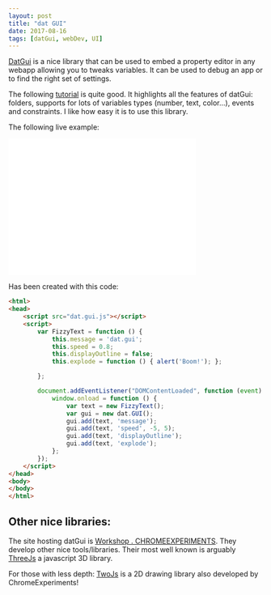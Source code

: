 ```yaml
---
layout: post
title: "dat GUI"
date: 2017-08-16
tags: [datGui, webDev, UI]
---
```


[DatGui](https://github.com/dataarts/dat.gui) is a nice library that can be used to embed a property editor in any webapp allowing you to tweaks variables. It can be used to debug an app or to find the right set of settings.

The following [tutorial](http://workshop.chromeexperiments.com/examples/gui/#1--Basic-Usage) is quite good. It highlights all the features of datGui: folders, supports for lots of variables types (number, text, color...), events and constraints. I like how easy it is to use this library.

The following live example:

<iframe src='../examples/datGui/datGui.html' frameborder="0" width='370' height='270'></iframe>

Has been created with this code:

```html
<html>
<head>
    <script src="dat.gui.js"></script>
    <script>
        var FizzyText = function () {
            this.message = 'dat.gui';
            this.speed = 0.8;
            this.displayOutline = false;
            this.explode = function () { alert('Boom!'); };

        };

        document.addEventListener("DOMContentLoaded", function (event) {
            window.onload = function () {
                var text = new FizzyText();
                var gui = new dat.GUI();
                gui.add(text, 'message');
                gui.add(text, 'speed', -5, 5);
                gui.add(text, 'displayOutline');
                gui.add(text, 'explode');
            };
        });
    </script>
</head>
<body>
</body>
</html>
```

## Other nice libraries:

The site hosting datGui is [Workshop . CHROMEEXPERIMENTS](http://workshop.chromeexperiments.com/). They develop other nice tools/libraries. Their most well known is arguably [ThreeJs](https://github.com/mrdoob/three.js/) a javascript 3D library.

For those with less depth: [TwoJs](https://github.com/jonobr1/two.js/) is a 2D drawing library also developed by ChromeExperiments!